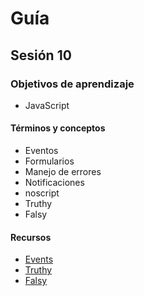 # Guía
## Sesión 10
### Objetivos de aprendizaje
- JavaScript
#### Términos y conceptos
- Eventos
- Formularios
- Manejo de errores
- Notificaciones
- noscript
- Truthy
- Falsy
#### Recursos
- [Events](https://developer.mozilla.org/en-US/docs/Learn/JavaScript/Building_blocks/Events)
- [Truthy](https://developer.mozilla.org/en-US/docs/Glossary/Truthy)
- [Falsy](https://developer.mozilla.org/en-US/docs/Glossary/Falsy)
